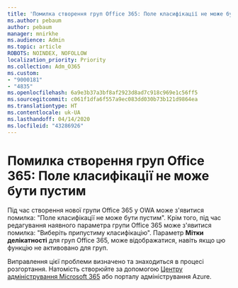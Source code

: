 ```yaml
---
title: 'Помилка створення груп Office 365: Поле класифікації не може бути пустим'
ms.author: pebaum
author: pebaum
manager: mnirkhe
ms.audience: Admin
ms.topic: article
ROBOTS: NOINDEX, NOFOLLOW
localization_priority: Priority
ms.collection: Adm_O365
ms.custom:
- "9000181"
- "4835"
ms.openlocfilehash: 6a9e3b37a3bf8af2923d8ad7c918c969e1c56ff5
ms.sourcegitcommit: c061f1dfa6f557a9ec083dd030b73b121d9864ea
ms.translationtype: HT
ms.contentlocale: uk-UA
ms.lasthandoff: 04/14/2020
ms.locfileid: "43286926"
---
```

# <a name="error-creating-o365-groups-the-classification-field-cant-be-empty"></a>Помилка створення груп Office 365: Поле класифікації не може бути пустим

Під час створення нової групи Office 365 у OWA може з'явитися помилка: "Поле класифікації не може бути пустим".  Крім того, під час редагування наявного параметра групи Office 365 може з'явитися помилка: "Виберіть припустиму класифікацію".   Параметр **Мітки делікатності** для груп Office 365, може відображатися, навіть якщо цю функцію не активовано для груп.

Виправлення цієї проблеми визначено та знаходиться в процесі розгортання.  Натомість створюйте за допомогою [Центру адміністрування Microsoft 365](https://docs.microsoft.com/microsoft-365/admin/create-groups/create-groups?view=o365-worldwide) або порталу адміністрування Azure.
